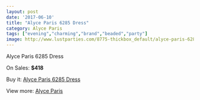 ```yaml
---
layout: post
date: '2017-06-10'
title: "Alyce Paris 6285 Dress"
category: Alyce Paris
tags: ["evening","charming","brand","beaded","party"]
image: http://www.lustparties.com/8775-thickbox_default/alyce-paris-6285-dress.jpg
---
```

Alyce Paris 6285 Dress

On Sales: **$418**
<a href="https://www.lustparties.com/en/alyce-paris/3014-alyce-paris-6285-dress.html"><amp-img layout="responsive" width="600" height="600" src="//www.lustparties.com/8775-thickbox_default/alyce-paris-6285-dress.jpg" alt="Alyce Paris 6285 Dress 0" /></a>
<a href="https://www.lustparties.com/en/alyce-paris/3014-alyce-paris-6285-dress.html"><amp-img layout="responsive" width="600" height="600" src="//www.lustparties.com/8776-thickbox_default/alyce-paris-6285-dress.jpg" alt="Alyce Paris 6285 Dress 1" /></a>

Buy it: [Alyce Paris 6285 Dress](https://www.lustparties.com/en/alyce-paris/3014-alyce-paris-6285-dress.html "Alyce Paris 6285 Dress")

View more: [Alyce Paris](https://www.lustparties.com/en/7-alyce-paris "Alyce Paris")